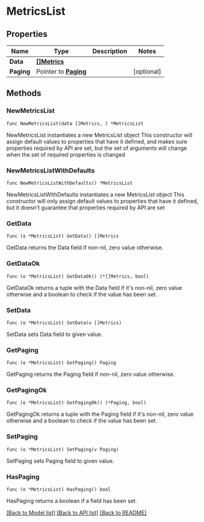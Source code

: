 # MetricsList

## Properties

Name | Type | Description | Notes
------------ | ------------- | ------------- | -------------
**Data** | [**[]Metrics**](Metrics.md) |  | 
**Paging** | Pointer to [**Paging**](Paging.md) |  | [optional] 

## Methods

### NewMetricsList

`func NewMetricsList(data []Metrics, ) *MetricsList`

NewMetricsList instantiates a new MetricsList object
This constructor will assign default values to properties that have it defined,
and makes sure properties required by API are set, but the set of arguments
will change when the set of required properties is changed

### NewMetricsListWithDefaults

`func NewMetricsListWithDefaults() *MetricsList`

NewMetricsListWithDefaults instantiates a new MetricsList object
This constructor will only assign default values to properties that have it defined,
but it doesn't guarantee that properties required by API are set

### GetData

`func (o *MetricsList) GetData() []Metrics`

GetData returns the Data field if non-nil, zero value otherwise.

### GetDataOk

`func (o *MetricsList) GetDataOk() (*[]Metrics, bool)`

GetDataOk returns a tuple with the Data field if it's non-nil, zero value otherwise
and a boolean to check if the value has been set.

### SetData

`func (o *MetricsList) SetData(v []Metrics)`

SetData sets Data field to given value.


### GetPaging

`func (o *MetricsList) GetPaging() Paging`

GetPaging returns the Paging field if non-nil, zero value otherwise.

### GetPagingOk

`func (o *MetricsList) GetPagingOk() (*Paging, bool)`

GetPagingOk returns a tuple with the Paging field if it's non-nil, zero value otherwise
and a boolean to check if the value has been set.

### SetPaging

`func (o *MetricsList) SetPaging(v Paging)`

SetPaging sets Paging field to given value.

### HasPaging

`func (o *MetricsList) HasPaging() bool`

HasPaging returns a boolean if a field has been set.


[[Back to Model list]](../README.md#documentation-for-models) [[Back to API list]](../README.md#documentation-for-api-endpoints) [[Back to README]](../README.md)


